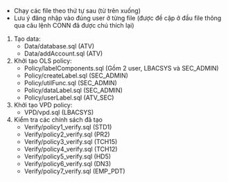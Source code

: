 - Chạy các file theo thứ tự sau (từ trên xuống)
- Lưu ý đăng nhập vào đúng user ở từng file (được đề cập ở đầu file thông qua câu lệnh CONN đã được chú thích lại)

1. Tạo data:
    - Data/database.sql (ATV)
    - Data/addAccount.sql (ATV)
2. Khởi tạo OLS policy:
    - Policy/labelComponents.sql (Gồm 2 user, LBACSYS và SEC_ADMIN)
    - Policy/createLabel.sql (SEC_ADMIN)
    - Policy/utilFunc.sql (SEC_ADMIN)
    - Policy/dataLabel.sql (SEC_ADMIN)
    - Policy/userLabel.sql (ATV_SEC)
3. Khởi tạo VPD policy:
    - VPD/vpd.sql (LBACSYS)
4. Kiểm tra các chính sách đã tạo
    - Verify/policy1_verify.sql (STD1)
    - Verify/policy2_verify.sql (PR2)
    - Verify/policy3_verify.sql (TCH15)
    - Verify/policy4_verify.sql (TCH12)
    - Verify/policy5_verify.sql (HD5)
    - Verify/policy6_verify.sql (DN3)
    - Verify/policy7_verify.sql (EMP_PDT)